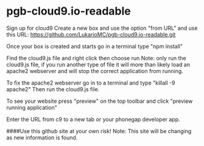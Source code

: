 pgb-cloud9.io-readable
=====================

Sign up for cloud9
Create a new box and use the option "from URL" and use this URL:
https://github.com/LukarioMC/pgb-cloud9.io-readable.git

Once your box is created and starts go in a terminal type "npm install"

Find the cloud9.js file and right click then choose run
Note: only run the cloud9.js file, if you run another type of file it will more than likely load an apache2 webserver and will stop the correct application from running.

To fix the apache2 webserver go in to a terminal and type "killall -9 apache2"
Then run the cloud9.js file.

To see your website press "preview" on the top toolbar and click "preview running application"

Enter the URL from c9 to a new tab or your phonegap developer app.


####Use this github site at your own risk!
Note: This site will be changing as new information is found.
